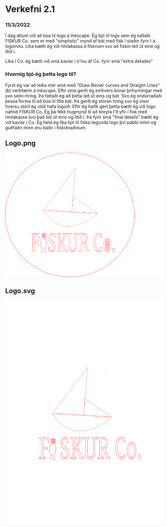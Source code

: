# Verkefni 2.1

### 11/3/2022
Í dag áttum við að búa til logo á Inkscape.
Ég bjó til logo sem ég kallaði FISKUR Co. sem er með "simplistic" mynd af bát með fisk í staðin fyrir I á logoinnu. Líka bætti ég við rimlakassa á fisknum svo að fiskin leit út eins og lítið i.

Líka í Co. ég bætti við smá kavíar í o'inu af Co. fyrir smá "extra detailes"

### Hvernig bjó ég þetta logo til?
Fyrst ég var að leika mér smá með "Draw Bevier curves and Straight Lines"(b) verkfærin á inkscape. Eftir smá gerði ég einhvers konar þríhyrningar með svo semi-hring. Þá fattaði ég að þetta leit út eins og bát. Svo ég endurraðaði þessa forma til að búa til litla bát. Þá gerði ég stóran hring svo ég vissi hversu stórt ég vildi hafa logoið. Eftir ég hafði gert þetta bætti ég við logo nafnið FISKUR Co. Ég þá fékk hugmynd til að breyta I'ð yfir í fisk með rimlakassa svo það leit út eins og lítið i. Þá fyrir smá "final details" bætti ég við kavíar í Co. Ég held ég líka bjó til fiska tegunda logo því pabbi minn og guðfaðir minn eru báðir í fiskiðnaðinum.
## Logo.png
![logo](logo.png)
## Logo.svg
![logo](logo.svg)
